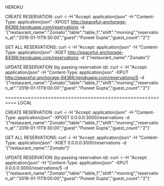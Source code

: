 HEROKU

CREATE RESERVATION:
curl -i -H "Accept: application/json" -H "Content-Type: application/json" -XPOST http://peaceful-anchorage-84366.herokuapp.com/reservations -d '{"restaurant_name":"Zomato","table":"table_1","shift":"morning","reservation_at":"2019-01-11T9:30:00","guest":"Puneet Gupta","guest_count":"2"}'

GET ALL RESERVATIONS:
curl -i -H "Accept: application/json" -H "Content-Type: application/json" -XGET http://peaceful-anchorage-84366.herokuapp.com/reservations -d '{"restaurant_name":"Zomato"}'

UPDATE RESERVATION (by passing reservation id):
curl -i -H "Accept: application/json" -H "Content-Type: application/json" -XPUT http://peaceful-anchorage-84366.herokuapp.com/reservations/5 -d '{"restaurant_name":"Zomato","table":"table_1","shift":"morning","reservation_at":"2019-01-11T9:00:00","guest":"Puneet Gupta","guest_count":"2"}'

==========================================================
LOCAL

CREATE RESERVATION:
curl -i -H "Accept: application/json" -H "Content-Type: application/json" -XPOST 0.0.0.0:3000/reservations -d '{"restaurant_name":"Zomato","table":"table_1","shift":"morning","reservation_at":"2019-01-11T9:30:00","guest":"Puneet Gupta","guest_count":"2"}'

GET ALL RESERVATIONS:
curl -i -H "Accept: application/json" -H "Content-Type: application/json" -XGET 0.0.0.0:3000/reservations -d '{"restaurant_name":"Zomato"}'

UPDATE RESERVATION (by passing reservation id):
curl -i -H "Accept: application/json" -H "Content-Type: application/json" -XPUT 0.0.0.0:3000/reservations/5 -d '{"restaurant_name":"Zomato","table":"table_1","shift":"morning","reservation_at":"2019-01-11T9:00:00","guest":"Puneet Gupta","guest_count":"2"}'